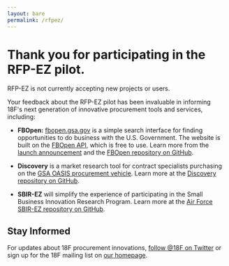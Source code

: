 ```yaml
---
layout: bare
permalink: /rfpez/
---
```


Thank you for participating in the RFP-EZ pilot.
===================

RFP-EZ is not currently accepting new projects or users.

Your feedback about the RFP-EZ pilot has been invaluable in informing 18F's next generation of innovative procurement tools and services, including:

* **FBOpen:** [fbopen.gsa.gov](https://fbopen.gsa.gov) is a simple search interface for finding opportunities to do business with the U.S. Government. The website is built on the [FBOpen API](https://18f.github.io/fbopen/), which is free to use. Learn more from the [launch announcement](http://18fblog.tumblr.com/post/81293178801/announcing-fbopen-government-opportunities-made-easier) and the [FBOpen repository on GitHub](https://github.com/18f/fbopen).

* **Discovery** is a market research tool for contract specialists purchasing on the [GSA OASIS procurement vehicle](http://www.gsa.gov/portal/content/161367). Learn more at the [Discovery repository on GitHub](https://github.com/18f/discovery).

* **SBIR-EZ** will simplify the experience of participating in the Small Business Innovation Research Program. Learn more at the [Air Force SBIR-EZ repository on GitHub](https://github.com/18F/afsbirez).


## Stay Informed
For updates about 18F procurement innovations, [follow @18F on Twitter](https://twitter.com/18F) or sign up for the 18F mailing list on [our homepage](https://18f.gsa.gov).
